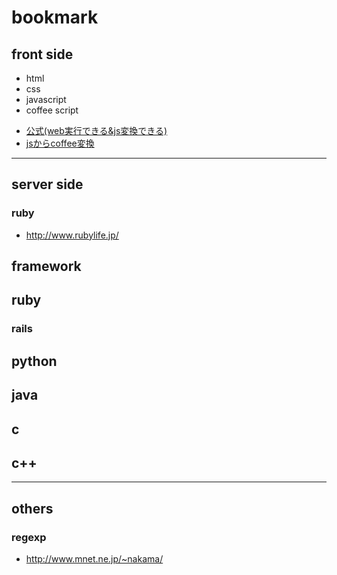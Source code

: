 # **bookmark**
## front side
* html
* css
* javascript
* coffee script
 - [公式(web実行できる&js変換できる)](http://coffeescript.org/)
 - [jsからcoffee変換](http://js2.coffee/)

---

## server side
### ruby
* http://www.rubylife.jp/

## framework
## ruby
### rails
## python
## java
## c
## c++
---
## others
### regexp
* http://www.mnet.ne.jp/~nakama/
